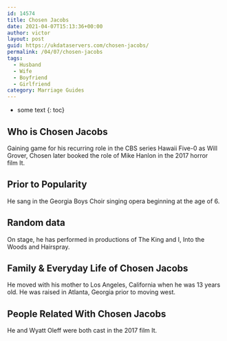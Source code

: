 ```yaml
---
id: 14574
title: Chosen Jacobs
date: 2021-04-07T15:13:36+00:00
author: victor
layout: post
guid: https://ukdataservers.com/chosen-jacobs/
permalink: /04/07/chosen-jacobs
tags:
  - Husband
  - Wife
  - Boyfriend
  - Girlfriend
category: Marriage Guides
---
```


* some text
{: toc}


## Who is Chosen Jacobs



Gaining game for his recurring role in the CBS series Hawaii Five-0 as Will Grover, Chosen later booked the role of Mike Hanlon in the 2017 horror film It.  

                
                
                
## Prior to Popularity



He sang in the Georgia Boys Choir singing opera beginning at the age of 6. 

                
                
                
## Random data



On stage, he has performed in productions of The King and I, Into the Woods and Hairspray. 

                
                
                
## Family & Everyday Life of Chosen Jacobs



He moved with his mother to Los Angeles, California when he was 13 years old. He was raised in Atlanta, Georgia prior to moving west. 

                
                
                
## People Related With Chosen Jacobs



He and Wyatt Oleff were both cast in the 2017 film It. 

                
              
            
          
          
          